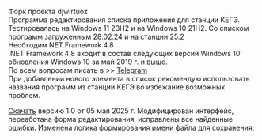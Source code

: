 Форк проекта djwirtuoz</br>
Программа редактирования списка приложения для станции КЕГЭ.</br>
Тестировалась на Windows 11 23H2 и на Windows 10 21H2. Со списком программ загруженным 28.02.24 и на станции 25.2</br>
Необходим NET.Framework 4.8</br>
.NET Framework 4.8 входит в состав следующих версий Windows 10:</br>
обновления Windows 10 за май 2019 г. и выше.</br>
По всем вопросам писать в >> <a href="https://t.me/alexprn">Telegram</a></br>
При добавлении нового элемента в список рекомендую использовать названия программ из станции КЕГЭ во избежание возможных проблем.</br>

<a href="https://github.com/Alexvs159/kege_sft_editor/releases/download/1.0/KEGE_SFT_Editor_1.0.zip">Скачать</a> версию 1.0 от 05 мая 2025 г. Модифицирован интерфейс, переаботана форма редактирования, исправлены все найденные ошибки. Изменена логика формирования имени файла для сохранения.
